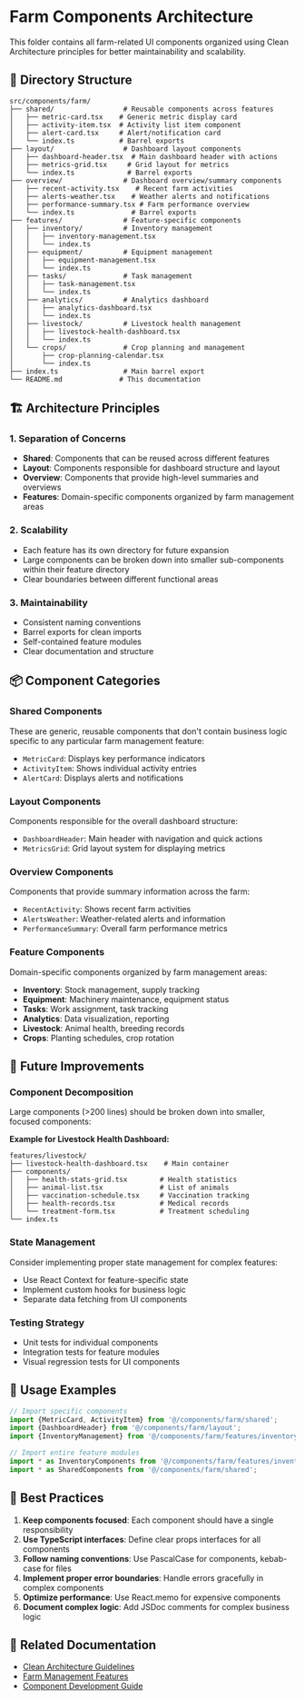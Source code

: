 # Farm Components Architecture

This folder contains all farm-related UI components organized using Clean Architecture principles for better maintainability and scalability.

## 📁 Directory Structure

```
src/components/farm/
├── shared/                 # Reusable components across features
│   ├── metric-card.tsx    # Generic metric display card
│   ├── activity-item.tsx  # Activity list item component
│   ├── alert-card.tsx     # Alert/notification card
│   └── index.ts           # Barrel exports
├── layout/                 # Dashboard layout components
│   ├── dashboard-header.tsx  # Main dashboard header with actions
│   ├── metrics-grid.tsx     # Grid layout for metrics
│   └── index.ts             # Barrel exports
├── overview/               # Dashboard overview/summary components
│   ├── recent-activity.tsx    # Recent farm activities
│   ├── alerts-weather.tsx    # Weather alerts and notifications
│   ├── performance-summary.tsx # Farm performance overview
│   └── index.ts              # Barrel exports
├── features/               # Feature-specific components
│   ├── inventory/          # Inventory management
│   │   ├── inventory-management.tsx
│   │   └── index.ts
│   ├── equipment/          # Equipment management
│   │   ├── equipment-management.tsx
│   │   └── index.ts
│   ├── tasks/              # Task management
│   │   ├── task-management.tsx
│   │   └── index.ts
│   ├── analytics/          # Analytics dashboard
│   │   ├── analytics-dashboard.tsx
│   │   └── index.ts
│   ├── livestock/          # Livestock health management
│   │   ├── livestock-health-dashboard.tsx
│   │   └── index.ts
│   └── crops/              # Crop planning and management
│       ├── crop-planning-calendar.tsx
│       └── index.ts
├── index.ts                # Main barrel export
└── README.md              # This documentation
```

## 🏗️ Architecture Principles

### 1. **Separation of Concerns**

- **Shared**: Components that can be reused across different features
- **Layout**: Components responsible for dashboard structure and layout
- **Overview**: Components that provide high-level summaries and overviews
- **Features**: Domain-specific components organized by farm management areas

### 2. **Scalability**

- Each feature has its own directory for future expansion
- Large components can be broken down into smaller sub-components within their feature directory
- Clear boundaries between different functional areas

### 3. **Maintainability**

- Consistent naming conventions
- Barrel exports for clean imports
- Self-contained feature modules
- Clear documentation and structure

## 📦 Component Categories

### Shared Components

These are generic, reusable components that don't contain business logic specific to any particular farm management feature:

- `MetricCard`: Displays key performance indicators
- `ActivityItem`: Shows individual activity entries
- `AlertCard`: Displays alerts and notifications

### Layout Components

Components responsible for the overall dashboard structure:

- `DashboardHeader`: Main header with navigation and quick actions
- `MetricsGrid`: Grid layout system for displaying metrics

### Overview Components

Components that provide summary information across the farm:

- `RecentActivity`: Shows recent farm activities
- `AlertsWeather`: Weather-related alerts and information
- `PerformanceSummary`: Overall farm performance metrics

### Feature Components

Domain-specific components organized by farm management areas:

- **Inventory**: Stock management, supply tracking
- **Equipment**: Machinery maintenance, equipment status
- **Tasks**: Work assignment, task tracking
- **Analytics**: Data visualization, reporting
- **Livestock**: Animal health, breeding records
- **Crops**: Planting schedules, crop rotation

## 🔄 Future Improvements

### Component Decomposition

Large components (>200 lines) should be broken down into smaller, focused components:

**Example for Livestock Health Dashboard:**

```
features/livestock/
├── livestock-health-dashboard.tsx    # Main container
├── components/
│   ├── health-stats-grid.tsx        # Health statistics
│   ├── animal-list.tsx              # List of animals
│   ├── vaccination-schedule.tsx     # Vaccination tracking
│   ├── health-records.tsx           # Medical records
│   └── treatment-form.tsx           # Treatment scheduling
└── index.ts
```

### State Management

Consider implementing proper state management for complex features:

- Use React Context for feature-specific state
- Implement custom hooks for business logic
- Separate data fetching from UI components

### Testing Strategy

- Unit tests for individual components
- Integration tests for feature modules
- Visual regression tests for UI components

## 📝 Usage Examples

```typescript
// Import specific components
import {MetricCard, ActivityItem} from '@/components/farm/shared';
import {DashboardHeader} from '@/components/farm/layout';
import {InventoryManagement} from '@/components/farm/features/inventory';

// Import entire feature modules
import * as InventoryComponents from '@/components/farm/features/inventory';
import * as SharedComponents from '@/components/farm/shared';
```

## 🎯 Best Practices

1. **Keep components focused**: Each component should have a single responsibility
2. **Use TypeScript interfaces**: Define clear props interfaces for all components
3. **Follow naming conventions**: Use PascalCase for components, kebab-case for files
4. **Implement proper error boundaries**: Handle errors gracefully in complex components
5. **Optimize performance**: Use React.memo for expensive components
6. **Document complex logic**: Add JSDoc comments for complex business logic

## 🔗 Related Documentation

- [Clean Architecture Guidelines](../../../CLEAN_ARCHITECTURE.md)
- [Farm Management Features](../../../FARM_MANAGEMENT_FEATURES.md)
- [Component Development Guide](../../../docs/component-development.md)
